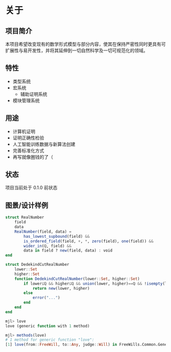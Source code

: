 # 关于
## 项目简介
本项目希望改变现有的数学形式模型与部分内容，使其在保持严密性同时更具有可扩展性与易开发性，并将其延伸到一切自然科学及一切可规范化的领域。

## 特性
* 类型系统
* 宏系统
	* 辅助证明系统
* 模块管理系统

## 用途
* 计算机证明
* 证明正确性检验
* 人工智能训练数据与新算法创建
* 完善标准化方式
* 再写就像圈钱的了（

## 状态
项目当前处于 0.1.0 前状态

## 图景/设计样例
```jl
struct RealNumber
	field
	data
	RealNumber(field, data) =
		has_lowest_supbound(field) &&
		is_ordered_field(field, +, *, zero(field), one(field)) &&
		wider_in(ℚ, field) &&
		data in field ? new(field, data) : void
end

struct DedekindCutRealNumber
	lower::Set
	higher::Set
	function DedekindCutRealNumber(lower::Set, higher::Set)
		if lower⊆ℚ && higher⊆ℚ && union(lower, higher)==ℚ && !isempty(lower) && !isempty(higher) && max(lower)<min(higher)
			return new(lower, higher)
		else
			error("...")
		end
	end
end
```

```jl
mjl> love
love (generic function with 1 method)

mjl> methods(love)
# 1 method for generic function "love":
[1] love(from::FreeWill, to::Any, judge::Will) in FreeWills.Common.General at general.mjl:23
```
